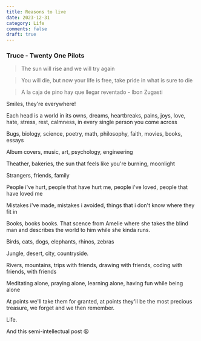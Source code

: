 ```yaml
---
title: Reasons to live 
date: 2023-12-31
category: Life
comments: false
draft: true
---
```


### Truce - Twenty One Pilots

> The sun will rise and we will try again

> You will die, but now your life is free, take pride in what is sure to die

> A la caja de pino hay que llegar reventado - Ibon Zugasti

Smiles, they're everywhere!

Each head is a world in its owns, dreams, heartbreaks, pains, joys, love, hate, stress, rest, calmness, in every single person you come across

Bugs, biology, science, poetry, math, philosophy, faith, movies, books, essays

Album covers, music, art, psychology, engineering

Theather, bakeries, the sun that feels like you're burning, moonlight

Strangers, friends, family

People i've hurt, people that have hurt me, people i've loved, people that have loved me

Mistakes i've made, mistakes i avoided, things that i don't know where they fit in

Books, books books. That scence from Amelie where she takes the blind man and describes the world to him while she kinda runs.

Birds, cats, dogs, elephants, rhinos, zebras

Jungle, desert, city, countryside.

Rivers, mountains, trips with friends, drawing with friends, coding with friends, with friends

Meditating alone, praying alone, learning alone, having fun while being alone

At points we'll take them for granted, at points they'll be the most precious treasure, we forget and we then remember.

Life.

And this semi-intellectual post 😩
